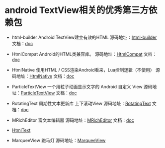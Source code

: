 # android TextView相关的优秀第三方依赖包

* html-builder Android TextView建立有效的HTML 
源码地址：[html-builder](https://github.com/jrummyapps/html-builder) 文档：[doc](https://github.com/jrummyapps/html-builder/blob/master/README.md)

* HtmlCompat Android的HTML类兼容库。
源码地址：[HtmlCompat](https://github.com/Pixplicity/HtmlCompat) 文档：[doc](https://github.com/Pixplicity/HtmlCompat/blob/master/README.md)

* HtmlNative 使用HTML / CSS渲染Android看来，Lua控制逻辑（不使用）
源码地址：[HtmlNative](https://github.com/hsllany/HtmlNative) 文档：[doc](https://github.com/hsllany/HtmlNative/blob/master/README.md)
 
* ParticleTextView 一个用粒子动画显示文字的 Android 自定义 View
源码地址：[ParticleTextView](https://github.com/Yasic/ParticleTextView) 文档：[doc](https://github.com/Yasic/ParticleTextView/blob/master/README.md)

* RotatingText 周期性文本更新库 上下滚动View
源码地址：[RotatingText](https://github.com/sdsmdg/RotatingText) 文档：[doc](https://github.com/sdsmdg/RotatingText/blob/master/README.md)

* MRichEditor 富文本编辑器
源码地址：[MRichEditor](https://github.com/Even201314/MRichEditor) 文档：[doc](https://github.com/Even201314/MRichEditor/blob/master/README.md)

* [HtmlText](https://github.com/wangchenyan/HtmlText)

* MarqueeView 跑马灯
源码地址：[MarqueeView](https://github.com/385841539/MarqueeView)

